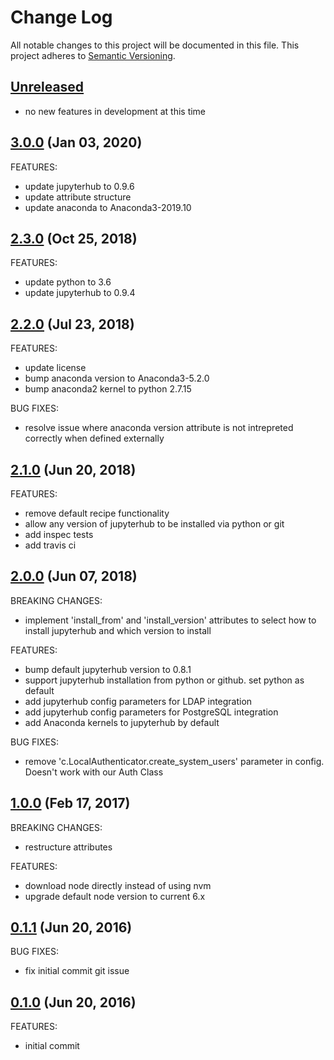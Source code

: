 # Change Log
All notable changes to this project will be documented in this file.
This project adheres to [Semantic Versioning](http://semver.org/).

## [Unreleased](unreleased)

- no new features in development at this time

## [3.0.0](https://github.com/hansohn/jupyterhub-chef/compare/2.3.0...3.0.0) (Jan 03, 2020)

FEATURES:

- update jupyterhub to 0.9.6
- update attribute structure
- update anaconda to Anaconda3-2019.10 

## [2.3.0](https://github.com/hansohn/jupyterhub-chef/compare/2.2.0...2.3.0) (Oct 25, 2018)

FEATURES:

- update python to 3.6
- update jupyterhub to 0.9.4

## [2.2.0](https://github.com/hansohn/jupyterhub-chef/compare/2.1.0...2.2.0) (Jul 23, 2018)

FEATURES:

- update license
- bump anaconda version to Anaconda3-5.2.0
- bump anaconda2 kernel to python 2.7.15

BUG FIXES:

- resolve issue where anaconda version attribute is not intrepreted correctly when defined externally

## [2.1.0](https://github.com/hansohn/jupyterhub-chef/compare/2.0.0...2.1.0) (Jun 20, 2018)

FEATURES:

- remove default recipe functionality
- allow any version of jupyterhub to be installed via python or git
- add inspec tests
- add travis ci

## [2.0.0](https://github.com/hansohn/jupyterhub-chef/compare/1.0.0...2.0.0) (Jun 07, 2018)

BREAKING CHANGES:

- implement 'install_from' and 'install_version' attributes to select how to install jupyterhub and which version to install

FEATURES:

- bump default jupyterhub version to 0.8.1
- support jupyterhub installation from python or github. set python as default
- add jupyterhub config parameters for LDAP integration
- add jupyterhub config parameters for PostgreSQL integration
- add Anaconda kernels to jupyterhub by default

BUG FIXES:

- remove 'c.LocalAuthenticator.create_system_users' parameter in config. Doesn't work with our Auth Class

## [1.0.0](https://github.com/hansohn/jupyterhub-chef/compare/0.1.1...1.0.0) (Feb 17, 2017)

BREAKING CHANGES:

- restructure attributes

FEATURES:

- download node directly instead of using nvm
- upgrade default node version to current 6.x

## [0.1.1](https://github.com/hansohn/jupyterhub-chef/compare/0.1.0...0.1.1) (Jun 20, 2016)

BUG FIXES:

- fix initial commit git issue

## [0.1.0](https://github.com/hansohn/jupyterhub-chef/compare/0.1.0...0.1.0) (Jun 20, 2016)

FEATURES:

- initial commit
